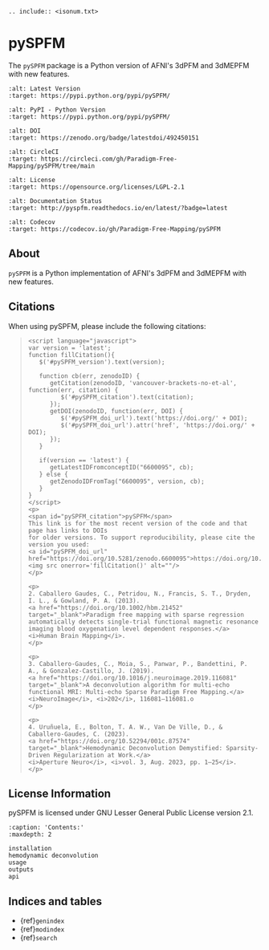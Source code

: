 ```{eval-rst}
.. include:: <isonum.txt>
```

# pySPFM

The `pySPFM` package is a Python version of AFNI's 3dPFM and 3dMEPFM with new features.

```{image} https://img.shields.io/pypi/v/pySPFM.svg
:alt: Latest Version
:target: https://pypi.python.org/pypi/pySPFM/
```

```{image} https://img.shields.io/pypi/pyversions/pySPFM.svg
:alt: PyPI - Python Version
:target: https://pypi.python.org/pypi/pySPFM/
```

```{image} https://zenodo.org/badge/492450151.svg
:alt: DOI
:target: https://zenodo.org/badge/latestdoi/492450151
```

```{image} https://circleci.com/gh/Paradigm-Free-Mapping/pySPFM/tree/main.svg?style=shield
:alt: CircleCI
:target: https://circleci.com/gh/Paradigm-Free-Mapping/pySPFM/tree/main
```

```{image} http://img.shields.io/badge/License-LGPL%202.1-blue.svg
:alt: License
:target: https://opensource.org/licenses/LGPL-2.1
```

```{image} https://readthedocs.org/projects/pyspfm/badge/?version=latest
:alt: Documentation Status
:target: http://pyspfm.readthedocs.io/en/latest/?badge=latest
```

```{image} https://codecov.io/gh/Paradigm-Free-Mapping/pySPFM/branch/main/graph/badge.svg
:alt: Codecov
:target: https://codecov.io/gh/Paradigm-Free-Mapping/pySPFM
```

## About

`pySPFM` is a Python implementation of AFNI's 3dPFM and 3dMEPFM with new features.

## Citations

When using pySPFM, please include the following citations:

> ```{raw} html
> <script language="javascript">
> var version = 'latest';
> function fillCitation(){
>    $('#pySPFM_version').text(version);
>
>    function cb(err, zenodoID) {
>       getCitation(zenodoID, 'vancouver-brackets-no-et-al', function(err, citation) {
>          $('#pySPFM_citation').text(citation);
>       });
>       getDOI(zenodoID, function(err, DOI) {
>          $('#pySPFM_doi_url').text('https://doi.org/' + DOI);
>          $('#pySPFM_doi_url').attr('href', 'https://doi.org/' + DOI);
>       });
>    }
>
>    if(version == 'latest') {
>       getLatestIDFromconceptID("6600095", cb);
>    } else {
>       getZenodoIDFromTag("6600095", version, cb);
>    }
> }
> </script>
> <p>
> <span id="pySPFM_citation">pySPFM</span>
> This link is for the most recent version of the code and that page has links to DOIs
> for older versions. To support reproducibility, please cite the version you used:
> <a id="pySPFM_doi_url" href="https://doi.org/10.5281/zenodo.6600095">https://doi.org/10.5281/zenodo.6600095</a>
> <img src onerror='fillCitation()' alt=""/>
> </p>
>
> <p>
> 2. Caballero Gaudes, C., Petridou, N., Francis, S. T., Dryden, I. L., & Gowland, P. A. (2013).
> <a href="https://doi.org/10.1002/hbm.21452" target="_blank">Paradigm free mapping with sparse regression automatically detects single-trial functional magnetic resonance imaging blood oxygenation level dependent responses.</a>
> <i>Human Brain Mapping</i>.
> </p>
>
> <p>
> 3. Caballero-Gaudes, C., Moia, S., Panwar, P., Bandettini, P. A., & Gonzalez-Castillo, J. (2019).
> <a href="https://doi.org/10.1016/j.neuroimage.2019.116081" target="_blank">A deconvolution algorithm for multi-echo functional MRI: Multi-echo Sparse Paradigm Free Mapping.</a>
> <i>NeuroImage</i>, <i>202</i>, 116081–116081.o
> </p>
>
> <p>
> 4. Uruñuela, E., Bolton, T. A. W., Van De Ville, D., & Caballero-Gaudes, C. (2023).
> <a href="https://doi.org/10.52294/001c.87574" target="_blank">Hemodynamic Deconvolution Demystified: Sparsity-Driven Regularization at Work.</a>
> <i>Aperture Neuro</i>, <i>vol. 3, Aug. 2023, pp. 1–25</i>.
> </p>
> ```

## License Information

pySPFM is licensed under GNU Lesser General Public License version 2.1.

```{toctree}
:caption: 'Contents:'
:maxdepth: 2

installation
hemodynamic deconvolution
usage
outputs
api
```

## Indices and tables

- {ref}`genindex`
- {ref}`modindex`
- {ref}`search`
